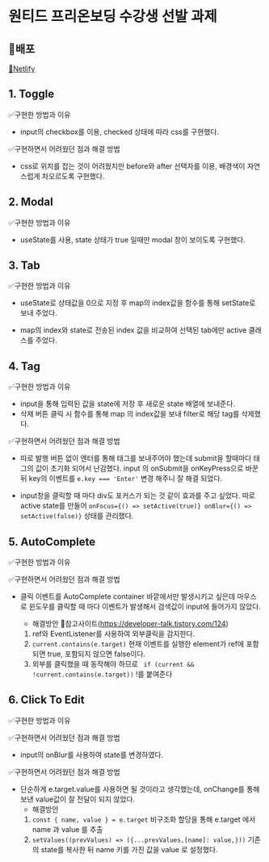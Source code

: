 # 원티드 프리온보딩 수강생 선발 과제

## 🚀배포
[🔗Netlify](https://loving-easley-856a96.netlify.app/)

## 1. Toggle

✅구현한 방법과 이유

- input의 checkbox를 이용, checked 상태에 따라 css를 구현했다.

✅구현하면서 어려웠던 점과 해결 방법

- css로 위치를 잡는 것이 어려웠지만 before와 after 선택자를 이용, 배경색이 자연스럽게 차오르도록 구현했다.

## 2. Modal

✅구현한 방법과 이유

- useState를 사용, state 상태가 true 일때만 modal 창이 보이도록 구현했다.

## 3. Tab

✅구현한 방법과 이유

- useState로 상태값을 0으로 지정 후 map의 index값을 함수를 통해 setState로 보내 주었다.

- map의 index와 state로 전송된 index 값을 비교하여 선택된 tab에만 active 클래스를 주었다.

## 4. Tag

✅구현한 방법과 이유

- input을 통해 입력된 값을 state에 저장 후 새로운 state 배열에 보내준다.
- 삭제 버튼 클릭 시 함수를 통해 map 의 index값을 보내 filter로 해당 tag를 삭제했다.

✅구현하면서 어려웠던 점과 해결 방법

- 따로 발행 버튼 없이 엔터를 통해 태그를 보내주어야 했는데 submit을 할때마다 태그의 값이 초기화 되어서 난감했다. input 의 onSubmit을 onKeyPress으로 바꾼 뒤 key의 이벤트를 `e.key === 'Enter'` 변경 해주니 잘 해결 되었다.

- input창을 클릭할 때 마다 div도 포커스가 되는 것 같이 효과를 주고 싶었다. 따로 active state를 만들어 `onFocus={() => setActive(true)} onBlur={() => setActive(false)}` 상태를 관리했다.

## 5. AutoComplete
✅구현한 방법과 이유

✅구현하면서 어려웠던 점과 해결 방법

- 클릭 이벤트를 AutoComplete container 바깥에서만 발생시키고 싶은데 마우스로 윈도우를 클릭할 때 마다 이벤트가 발생해서 검색값이 input에 들어가지 않았다.

  - 해결방안
    📑참고사이트(https://developer-talk.tistory.com/124)

  1. ref와 EventListener를 사용하여 외부클릭을 감지한다.
  2. `current.contains(e.target)` 현재 이벤트를 실행한 element가 ref에 포함되면 true, 포함되지 않으면 false이다.
  3.  외부를 클릭했을 때 동작해야 하므로 ` if (current && !current.contains(e.target))` !를 붙여준다

## 6. Click To Edit
✅구현한 방법과 이유

✅구현하면서 어려웠던 점과 해결 방법

- input의 onBlur를 사용하여 state를 변경하였다.

✅구현하면서 어려웠던 점과 해결 방법

- 단순하게 e.target.value를 사용하면 될 것이라고 생각했는데, onChange를 통해 보낸 value값이 잘 전달이 되지 않았다.
  - 해결방안
  1. `const { name, value } = e.target` 비구조화 할당을 통해 e.target 에서 name 과 value 를 추출
  2. `setValues((prevValues) => ({...prevValues,[name]: value,}))` 기존의 state를 복사한 뒤 name 키를 가진 값을 value 로 설정했다.
